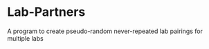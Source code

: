 Lab-Partners
============

A program to create pseudo-random never-repeated lab pairings for multiple labs